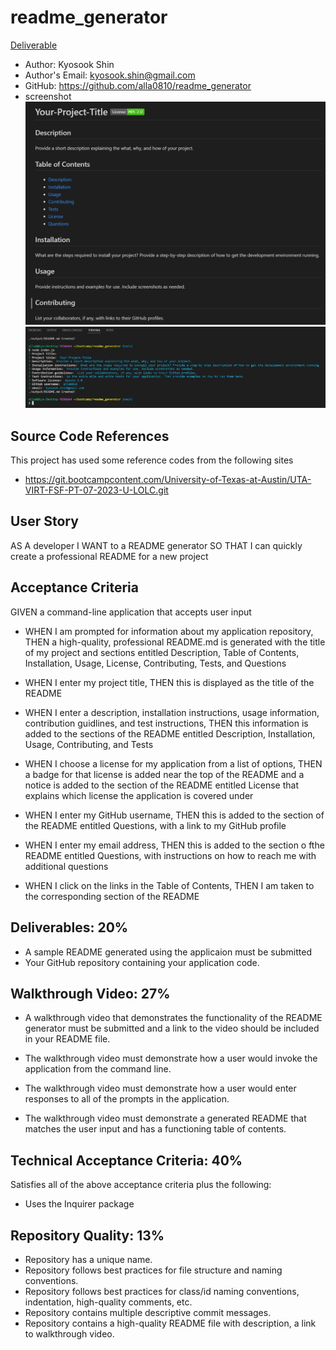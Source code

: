 # readme_generator

[Deliverable](#deliverables-20)

  * Author: Kyosook Shin
  * Author's Email: kyosook.shin@gmail.com  
  * GitHub: https://github.com/alla0810/readme_generator
  * screenshot
![screen1](./images/screen1.png)
![screen2](./images/screen2.png)

## Source Code References
  This project has used some reference codes from the following sites

   * https://git.bootcampcontent.com/University-of-Texas-at-Austin/UTA-VIRT-FSF-PT-07-2023-U-LOLC.git   

   
## User Story

AS A developer
I WANT to a README generator
SO THAT I can quickly create a professional README for a new project


## Acceptance Criteria

GIVEN a command-line application that accepts user input

* WHEN I am prompted for information about my application repository, THEN a high-quality, professional README.md is generated with the title of my project and sections entitled Description, Table of Contents, Installation, Usage, License, Contributing, Tests, and Questions

* WHEN I enter my project title, THEN this is displayed as the title of the README

* WHEN I enter a description, installation instructions, usage information, contribution guidlines, and test instructions, THEN this information is added to the sections of the README entitled Description, Installation, Usage, Contributing, and Tests

* WHEN I choose a license for my application from a list of options, THEN a badge for that license is added near the top of the README and a notice is added to the section of the README entitled License that explains which license the application is covered under

* WHEN I enter my GitHub username, THEN this is added to the section of the README entitled Questions, with a link to my GitHub profile

* WHEN I enter my email address, THEN this is added to the section o fthe README entitled Questions, with instructions on how to reach me with additional questions

* WHEN I click on the links in the Table of Contents, THEN I am taken to the corresponding section of the README
  

## Deliverables: 20%
* A sample README generated using the applicaion must be submitted
* Your GitHub repository containing your application code.

## Walkthrough Video: 27%
* A walkthrough video that demonstrates the functionality of the README generator must be submitted and a link to the video should be included in your README file.

* The walkthrough video must demonstrate how a user would invoke the application from the command line.

* The walkthrough video must demonstrate how a user would enter responses to all of the prompts in the application.

* The walkthrough video must demonstrate a generated README that matches the user input and has a functioning table of contents.

## Technical Acceptance Criteria: 40%

Satisfies all of the above acceptance criteria plus the following:
* Uses the Inquirer package

## Repository Quality: 13%

* Repository has a unique name.
* Repository follows best practices for file structure and naming conventions.
* Repository follows best practices for class/id naming conventions, indentation, high-quality comments, etc.
* Repository contains multiple descriptive commit messages.
* Repository contains a high-quality README file with description, a link to walkthrough video.
